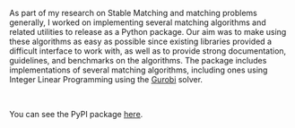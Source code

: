 As part of my research on Stable Matching and matching problems generally, I worked on implementing several matching algorithms and related utilities to release as a Python package. Our aim was to make using these algorithms as easy as possible since existing libraries provided a difficult interface to work with, as well as to provide strong documentation, guidelines, and benchmarks on the algorithms. The package includes implementations of several matching algorithms, including ones using Integer Linear Programming using the <u><a href="https://www.gurobi.com/">Gurobi</a></u> solver.

<br>

You can see the PyPI package <u><a href="https://pypi.org/project/algmatch/">here</a></u>.